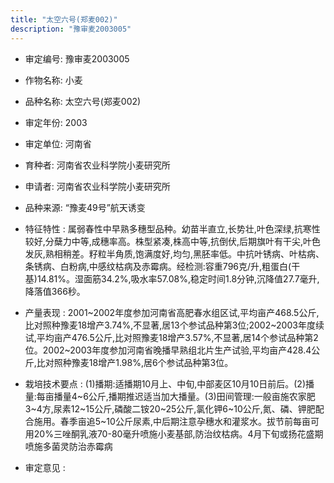 ```yaml
---
title: "太空六号(郑麦002)"
description: "豫审麦2003005"
---
```

* 审定编号:  豫审麦2003005

*  作物名称:  小麦

*  品种名称:  太空六号(郑麦002)

*  审定年份:  2003

*  审定单位:  河南省

* 育种者:  河南省农业科学院小麦研究所

*  申请者:  河南省农业科学院小麦研究所

*  品种来源:  “豫麦49号”航天诱变

*  特征特性 : 
属弱春性中早熟多穗型品种。幼苗半直立,长势壮,叶色深绿,抗寒性较好,分蘖力中等,成穗率高。株型紧凑,株高中等,抗倒伏,后期旗叶有干尖,叶色发灰,熟相稍差。籽粒半角质,饱满度好,均匀,黑胚率低。中抗叶锈病、叶枯病、条锈病、白粉病,中感纹枯病及赤霉病。经检测:容重796克/升,粗蛋白(干基)14.81%。湿面筋34.2%,吸水率57.08%,稳定时间1.8分钟,沉降值27.7毫升,降落值366秒。
 
*  产量表现 : 
2001~2002年度参加河南省高肥春水组区试,平均亩产468.5公斤,比对照种豫麦18增产3.74%,不显著,居13个参试品种第3位;2002~2003年度续试,平均亩产476.5公斤,比对照豫麦18增产3.57%,不显著,居14个参试品种第2位。2002~2003年度参加河南省晚播早熟组北片生产试验,平均亩产428.4公斤,比对照种豫麦18增产1.98%,居6个参试品种第3位。

*  栽培技术要点 : 
(1)播期:适播期10月上、中旬,中部麦区10月10日前后。(2)播量:每亩播量4~6公斤,播期推迟适当加大播量。(3)田间管理:一般亩施农家肥3~4方,尿素12~15公斤,磷酸二铵20~25公斤,氯化钾6~10公斤,氮、磷、钾肥配合施用。春季亩追5~10公斤尿素,中后期注意孕穗水和灌浆水。拔节前每亩可用20%三唑酮乳液70-80毫升喷施小麦基部,防治纹枯病。4月下旬或扬花盛期喷施多菌灵防治赤霉病

*  审定意见 : 

